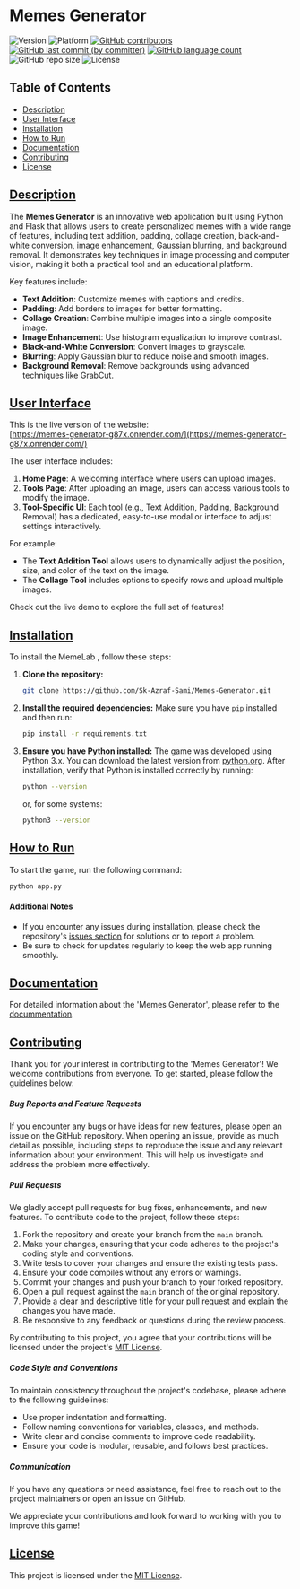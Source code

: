 # Memes Generator 


![Version](https://img.shields.io/badge/Version-1.0-blue.svg?style=plastic&logo=appveyor&logoColor=white&color=blueviolet)
![Platform](https://img.shields.io/badge/Platform-Windows%20%7C%20Linux-blue.svg?style=plastic&logo=windows&logoColor=white&color=green)
[![GitHub contributors](https://img.shields.io/github/contributors-anon/Sk-Azraf-Sami/Memes-Generator?style=plastic&labelColor=&color=blue&logo=)](https://github.com/Sk-Azraf-Sami/Memes-Generator/graphs/contributors)
[![GitHub last commit (by committer)](https://img.shields.io/github/last-commit/Sk-Azraf-Sami/Memes-Generator?style=plastic&labelColor=&color=blue&logo=)](https://github.com/Sk-Azraf-Sami/Memes-Generator/commits/main)
[![GitHub language count](https://img.shields.io/github/languages/count/Sk-Azraf-Sami/Memes-Generator?style=plastic&labelColor=&color=blue&logo=)](https://github.com/Sk-Azraf-Sami/Memes-Generator/search?l=python&type=Code)
![GitHub repo size](https://img.shields.io/github/repo-size/Sk-Azraf-Sami/Memes-Generator?style=plastic)
![License](https://img.shields.io/badge/License-[MIT]-blue.svg?style=plastic&color=orange&logo=GitHub)


## Table of Contents 
- [Description](#description)
- [User Interface](#user-interface)
- [Installation](#installation)
- [How to Run](#how-to-run)
- [Documentation](#documentation)
- [Contributing](#contributing)
- [License](#license)


## [Description](#description)

The **Memes Generator** is an innovative web application built using Python and Flask that allows users to create personalized memes with a wide range of features, including text addition, padding, collage creation, black-and-white conversion, image enhancement, Gaussian blurring, and background removal. It demonstrates key techniques in image processing and computer vision, making it both a practical tool and an educational platform.

Key features include:
- **Text Addition**: Customize memes with captions and credits.
- **Padding**: Add borders to images for better formatting.
- **Collage Creation**: Combine multiple images into a single composite image.
- **Image Enhancement**: Use histogram equalization to improve contrast.
- **Black-and-White Conversion**: Convert images to grayscale.
- **Blurring**: Apply Gaussian blur to reduce noise and smooth images.
- **Background Removal**: Remove backgrounds using advanced techniques like GrabCut.


## [User Interface](#user-interface)

This is the live version of the website:  
[https://memes-generator-g87x.onrender.com/](https://memes-generator-g87x.onrender.com/)

The user interface includes:  
1. **Home Page**: A welcoming interface where users can upload images.  
2. **Tools Page**: After uploading an image, users can access various tools to modify the image.  
3. **Tool-Specific UI**: Each tool (e.g., Text Addition, Padding, Background Removal) has a dedicated, easy-to-use modal or interface to adjust settings interactively.  

For example:
- The **Text Addition Tool** allows users to dynamically adjust the position, size, and color of the text on the image.  
- The **Collage Tool** includes options to specify rows and upload multiple images.  

Check out the live demo to explore the full set of features!


## [Installation](#installation)
To install the MemeLab , follow these steps:

1. **Clone the repository:**
    ```bash
    git clone https://github.com/Sk-Azraf-Sami/Memes-Generator.git
    ```

2. **Install the required dependencies:**
    Make sure you have `pip` installed and then run:
    ```bash
    pip install -r requirements.txt
    ```

3. **Ensure you have Python installed:**
    The game was developed using Python 3.x. You can download the latest version from [python.org](https://www.python.org/downloads/). After installation, verify that Python is installed correctly by running:
    ```bash
    python --version
    ```
    or, for some systems:
    ```bash
    python3 --version
    ```

## [How to Run](#how-to-run)

To start the game, run the following command: 
```bash
python app.py
```
#### Additional Notes
- If you encounter any issues during installation, please check the repository's [issues section](https://github.com/Sk-Azraf-Sami/Memes-Generator/issues) for solutions or to report a problem.
- Be sure to check for updates regularly to keep the web app running smoothly.


## [Documentation](#documentation)

For detailed information about the 'Memes Generator', please refer to the [docummentation](https://github.com/Sk-Azraf-Sami/Memes-Generator/tree/main/document).


## [Contributing](#contributing)

Thank you for your interest in contributing to the 'Memes Generator'! We welcome contributions from everyone. To get started, please follow the guidelines below:

##### Bug Reports and Feature Requests

If you encounter any bugs or have ideas for new features, please open an issue on the GitHub repository. When opening an issue, provide as much detail as possible, including steps to reproduce the issue and any relevant information about your environment. This will help us investigate and address the problem more effectively.

##### Pull Requests

We gladly accept pull requests for bug fixes, enhancements, and new features. To contribute code to the project, follow these steps:

1. Fork the repository and create your branch from the `main` branch.
2. Make your changes, ensuring that your code adheres to the project's coding style and conventions.
3. Write tests to cover your changes and ensure the existing tests pass.
4. Ensure your code compiles without any errors or warnings.
5. Commit your changes and push your branch to your forked repository.
6. Open a pull request against the `main` branch of the original repository.
7. Provide a clear and descriptive title for your pull request and explain the changes you have made.
8. Be responsive to any feedback or questions during the review process.

By contributing to this project, you agree that your contributions will be licensed under the project's [MIT License](https://opensource.org/licenses/MIT).

##### Code Style and Conventions

To maintain consistency throughout the project's codebase, please adhere to the following guidelines:

- Use proper indentation and formatting.
- Follow naming conventions for variables, classes, and methods.
- Write clear and concise comments to improve code readability.
- Ensure your code is modular, reusable, and follows best practices.

##### Communication

If you have any questions or need assistance, feel free to reach out to the project maintainers or open an issue on GitHub.

We appreciate your contributions and look forward to working with you to improve this game!


## [License](#license)

This project is licensed under the [MIT License](https://opensource.org/licenses/MIT).
